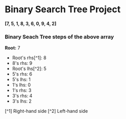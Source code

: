 # Binary Search Tree Project

**[7, 5, 1, 8, 3, 6, 0, 9, 4, 2]**

### Binary Seach Tree steps of the above array

**Root:** 7 

- Root's rhs[^1]: 8
- 8's rhs: 9
- Root's lhs[^2]: 5
- 5's rhs: 6
- 5's lhs: 1
- 1's lhs: 0
- 1's rhs: 3
- 3's rhs: 4
- 3's lhs: 2

[^1] Right-hand side
[^2] Left-hand side
 
